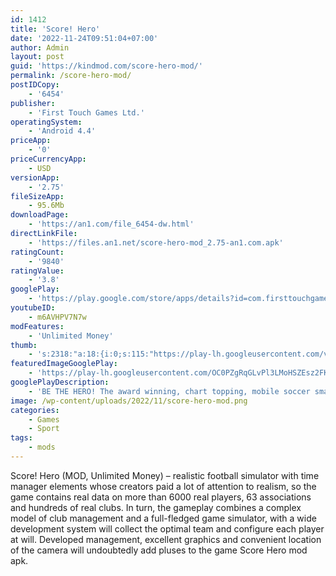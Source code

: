 ```yaml
---
id: 1412
title: 'Score! Hero'
date: '2022-11-24T09:51:04+07:00'
author: Admin
layout: post
guid: 'https://kindmod.com/score-hero-mod/'
permalink: /score-hero-mod/
postIDCopy:
    - '6454'
publisher:
    - 'First Touch Games Ltd.'
operatingSystem:
    - 'Android 4.4'
priceApp:
    - '0'
priceCurrencyApp:
    - USD
versionApp:
    - '2.75'
fileSizeApp:
    - 95.6Mb
downloadPage:
    - 'https://an1.com/file_6454-dw.html'
directLinkFile:
    - 'https://files.an1.net/score-hero-mod_2.75-an1.com.apk'
ratingCount:
    - '9840'
ratingValue:
    - '3.8'
googlePlay:
    - 'https://play.google.com/store/apps/details?id=com.firsttouchgames.hero2'
youtubeID:
    - m6AVHPV7N7w
modFeatures:
    - 'Unlimited Money'
thumb:
    - 's:2318:"a:18:{i:0;s:115:"https://play-lh.googleusercontent.com/vzkkJnv7mipsIHE7VKIjy-IMayU-qm9JdDlMm1GC6AbqpXPuIwZZ-_PA_ZKcOYHuyvc=w526-h296";i:1;s:114:"https://play-lh.googleusercontent.com/v6dUR4cBcbZT939xeOUtJRFsbpALmkCh6Ov_LfKMluKVWESNCYWF3lPlct-YQzFGxg=w526-h296";i:2;s:115:"https://play-lh.googleusercontent.com/XMNc2e3UOhQ5O_UEz3juOa36j7QZQL_vhgu65jeDfqhXla6zXZBlH3j_5XhA2BuJ4qE=w526-h296";i:3;s:115:"https://play-lh.googleusercontent.com/hD8I8jHwluPWF6S4dTGlOZeNIo8bWpL9J_GcLliuv2bTGokk3QS6IUu6R7hdXGZdqqk=w526-h296";i:4;s:116:"https://play-lh.googleusercontent.com/grWxedxZHdhTw-j45LTO18JAH_gbKAxbZezMHRgXlaFMOgT_IYBy-8ovh4qJCnYqlbUa=w526-h296";i:5;s:115:"https://play-lh.googleusercontent.com/3lBG_0SAGd9-VFEsaQfNTBsvbVlxmmzuxhBi5BcpOEwQL9zv7pwvEIv7ljKMr4RKjYI=w526-h296";i:6;s:114:"https://play-lh.googleusercontent.com/nClyNs93w6YJZzI4F8ib_FKGklIPOwk4OHRUEqnO_2rvfYhVdlXr8GXEmWHJCVRppA=w526-h296";i:7;s:116:"https://play-lh.googleusercontent.com/0BNYyTiM6HRPJr039U1kCtcKAiW_p0sXqHUomaP4eqwVrYFke-hTE4qfXFBFNrasLYLB=w526-h296";i:8;s:116:"https://play-lh.googleusercontent.com/BTzhWnKMSl1Fd4GsqRJkc3sTymyO3nw_YJMMFMO_CMqYTUHst6XHwHv-8uj6-w0Ps0Hj=w526-h296";i:9;s:114:"https://play-lh.googleusercontent.com/FY8-bloMwTFpHzfh4HWGX6-YSAlZoGvxKwN2urxkk7boG4LQIOQfk0RrDtXurDCXcw=w526-h296";i:10;s:114:"https://play-lh.googleusercontent.com/duIHfDcEfh5iSDunoHyjxfruMsz7YcMineXtUbNL0lxviHZnoh9sNTcOsc9jLj1LBA=w526-h296";i:11;s:116:"https://play-lh.googleusercontent.com/JWYeN8PxQ97mKmMJ5VdqVCaBStjNANDS22RrHc_4af7d6IObilzhsdibRpPiW5wUKkfd=w526-h296";i:12;s:114:"https://play-lh.googleusercontent.com/sGXFI31g4t4E0aURMK5xVkwpJk30N5w2he_y4k3AfI6Eub-nokDynpCqV66CFoWAKg=w526-h296";i:13;s:114:"https://play-lh.googleusercontent.com/NWku-Oc9sS717BGdN3G9mnQEFbw4xQn4mjEJEMMNYNUt-DXoiB-uH2wLTME8PQnEcQ=w526-h296";i:14;s:115:"https://play-lh.googleusercontent.com/fdcqlU3axTGiK9x5qAUswbX8mevdeku7NTd8Bm_xx3noS7FSN0IR3cNXvQFqCNQb36g=w526-h296";i:15;s:116:"https://play-lh.googleusercontent.com/Woc9mE4pVoxj59e1zXJ9naWJ3qaYWHxw8yGC8RK-sQXDR4_V5T3pDgxYhVKKSYyiIEmr=w526-h296";i:16;s:115:"https://play-lh.googleusercontent.com/HWXl_eKKxH0bQPSaR3F0xzaft7E7UEwi5Ni77l5UeTgixo1jI3N5c3QquG0chbGhheY=w526-h296";i:17;s:115:"https://play-lh.googleusercontent.com/2SU3Ewml4X39W0Xy-4dZHa0ttEH4pIhUIWAdX3UgomaPPY3roZ1N5YZIfslmKZLFQJU=w526-h296";}";'
featuredImageGooglePlay:
    - 'https://play-lh.googleusercontent.com/OC0PZgRqGLvPl3LMoHSZEsz2FKkFwhoyExKLR07Q_4hA753KMa9eI5-fW6igmWQvpg'
googlePlayDescription:
    - 'BE THE HERO! The award winning, chart topping, mobile soccer smash hit!!You are unknown but your potential is extraordinary. You know your talents must be released for the world to see!  Unleash your Hero on a glittering career by shooting, passing and scoring your way to superstardom!.Incredible graphics, showcasing glorious animations and hyper-realistic gameplay! Now with officially licensed, REAL clubs and leagues! Authentic kits and badges give the ultimate soccer experience! You''ll be at the heart of the action as you guide your Hero from hot prospect to global superstar!.'
image: /wp-content/uploads/2022/11/score-hero-mod.png
categories:
    - Games
    - Sport
tags:
    - mods
---
```


Score! Hero (MOD, Unlimited Money) – realistic football simulator with time manager elements whose creators paid a lot of attention to realism, so the game contains real data on more than 6000 real players, 63 associations and hundreds of real clubs. In turn, the gameplay combines a complex model of club management and a full-fledged game simulator, with a wide development system will collect the optimal team and configure each player at will. Developed management, excellent graphics and convenient location of the camera will undoubtedly add pluses to the game Score Hero mod apk.